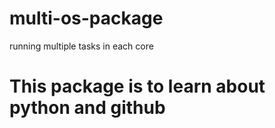 # multi-os-package

running multiple tasks in each core

# This package is to learn about python and github
